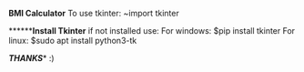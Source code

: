 ********************BMI Calculator********************
To use tkinter:
~import tkinter

**************************Install Tkinter********************
if not installed use:
For windows:
$pip install tkinter
For linux:
$sudo apt install python3-tk

***************************THANKS****************************
:)


    
